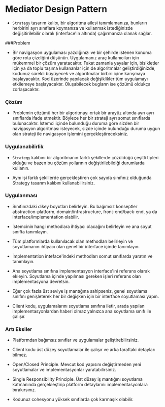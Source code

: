 # Mediator Design Pattern

- `Strategy` tasarım kalıbı, bir algoritma ailesi tanımlamanıza, bunların herbirini ayrı sınıflara
koymanıza ve kullanmak istediğinizde değişitirilebilir olarak (interface'in altında) çağırmanıza
  olanak sağlar.
  
###Problem
- Bir navigasyon uygulaması yazdığınızı ve bir şehirde istenen konuma göre rota çizdiğini düşünün.
Uygulamanız araç kullanıcıları için mükemmel bir çözüm yaratacaktır. Fakat zamanla yayalar için,
  bisikletler için ya da toplu taşıma kullananlar için de algoritmalar geliştirdiğinizde, kodunuz
  sürekli büyüyecek ve algoritmalar birbiri içine karışmaya başlayacaktır. Kod üzerinde yapılacak 
  değişiklikler tüm uygulamayı etkilemeye başlayacaktır. Oluşabilecek bugların ise çözümü oldukça
  zorlaşacaktır.
  
### Çözüm

- Problemin çözümü her bir algoritmayı ortak bir arayüz altında ayrı ayrı sınıflarda ifade etmektir.
Böylece her bir strateji ayrı somut sınıflarda bulunacaktır. İstemci içinde bulunduğu duruma göre 
  sizden bir navigasyon algoritması isteyecek, sizde içinde bulunduğu duruma uygun olan strateji ile
  navigasyon işlemini gerçekleştireceksiniz. 

### Uygulanabilirlik

- `Strategy` kalıbını bir algoritmanın farklı şekillerde çözüldüğü çeşitli tipleri olduğu ve
bazen bu çözüm yollarının değiştirilebildiği durumlarda kullanın.
  
- Aynı işi farklı şekillerde gerçekleştiren çok sayıda sınıfınız olduğunda Strategy tasarım kalıbını
kullanabilirsiniz.

### Uygulanması

- Sınıfınızdaki dikey boyutları belirleyin. Bu bağımsız konseptler abstraction-platform,
  domain/infrastructure, front-end/back-end, ya da interface/implementation olabilir.
  
- İstemcinin hangi methodlara ihtiyacı olacağını belirleyin ve ana soyut sınıfta tanımlayın.

- Tüm platformlarda kullanılacak olan methodları belirleyin ve soyutlamanın ihtiyacı olan genel
bir interface içinde tanımlayın.
  
- İmplementation inteface'indeki methodları somut sınıflarda yaratın ve tanımlayın.

- Ana soyutlama sınıfına implementasyon interface'ini referans olarak ekleyin. Soyutlama 
içinde yapılması gereken işleri referans olan implementasyona devretsin. 
  
- Eğer çok fazla üst seviye iş mantığına sahipseniz, genel soyutlama sınıfını genişleterek
her bir değişken için bir interface soyutlaması yapın.
  
- Client kodu, uygulamalarını soyutlama sınıfına iletir, arada yapılan implementasyonlardan haberi 
olmaz yalnızca ana soyutlama sınıfı ile çalışır.
  
### Artı Eksiler

+ Platformdan bağımsız sınıflar ve uygulamalar geliştirebilirsiniz.

+ Client kodu üst düzey soyutlamalar ile çalışır ve arka taraftaki detayları bilmez.

+ Open/Closed Principle. Mevcut kod yapısını değiştirmeden yeni soyutlamalar ve 
  implementasyonlar yaratabilirsiniz.
  
+ Single Responsibility Principle. Üst düzey iş mantığını soyutlama katmanında gerçekleştirip
platform detaylarını implementasyonlara bırakırsınız.
  
- Kodunuz cohesyonu yüksek sınıflarda çok karmaşık olabilir. 